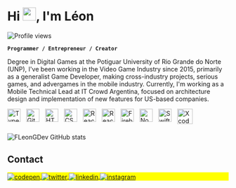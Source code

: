 <h1 align="left">Hi <img src="https://raw.githubusercontent.com/kaueMarques/kaueMarques/master/hi.gif" height="30px">, I'm Léon</h1>
<p align="left"> <img src="https://komarev.com/ghpvc/?username=leongdev&color=yellow" alt="Profile views" /> </p>

**`Programmer / Entrepreneur / Creator`**

Degree in Digital Games at the Potiguar University of Rio Grande do Norte (UNP), I've been working in the Video Game Industry since 2015, primarily as a generalist Game Developer, making cross-industry projects, serious games, and advergames in the mobile industry. Currently, I'm working as a Mobile Technical Lead at IT Crowd Argentina, focused on architecture design and implementation of new features for US-based companies.

<img align="left" alt="TypeScript" width="30px" style="padding-right:10px;" src="https://cdn.jsdelivr.net/gh/devicons/devicon/icons/typescript/typescript-plain.svg" />
<img align="left" alt="Git" width="30px" style="padding-right:10px;" src="https://cdn.jsdelivr.net/gh/devicons/devicon/icons/git/git-original.svg" />
<img align="left" alt="HTML" width="30px" style="padding-right:10px;" src="https://cdn.jsdelivr.net/gh/devicons/devicon/icons/html5/html5-plain.svg" />
<img align="left" alt="CSS" width="30px" style="padding-right:10px;" src="https://cdn.jsdelivr.net/gh/devicons/devicon/icons/css3/css3-plain.svg" />
<img align="left" alt="React" width="30px" style="padding-right:10px;" src="https://cdn.jsdelivr.net/gh/devicons/devicon/icons/react/react-original.svg" />
<img align="left" alt="React" width="30px" style="padding-right:10px;" src="https://cdn.jsdelivr.net/gh/devicons/devicon/icons/redux/redux-original.svg" />
<img align="left" alt="Firebase" width="30px" style="padding-right:10px;" src="https://cdn.jsdelivr.net/gh/devicons/devicon/icons/firebase/firebase-plain.svg" />
<img align="left" alt="NodeJS" width="30px" style="padding-right:10px;" src="https://cdn.jsdelivr.net/gh/devicons/devicon/icons/nodejs/nodejs-original.svg" />
<img align="left" alt="Swift" width="30px" style="padding-right:10px;" src="https://cdn.jsdelivr.net/gh/devicons/devicon/icons/swift/swift-original.svg" />          
<img align="left" alt="Xcode" width="35px" style="padding-right:10px;" src="https://cdn.jsdelivr.net/gh/devicons/devicon/icons/xcode/xcode-original.svg" />

<br />

#

![FLeonGDev GitHub stats](https://github-readme-stats.vercel.app/api?username=leongdev&show_icons=true&theme=radical)

## Contact

<p align="left" style="background:yellow">
<a href="https://leongdev.com/" target="_blank">
  <img align="center" src="https://img.shields.io/badge/-leongdev.com-05122A?style=flat&logo=codepen" alt="codepen"/>
</a>
<a href="https://twitter.com/leongdev" target="_blank">
  <img align="center" src="https://img.shields.io/badge/-@leongdev-05122A?style=flat&logo=twitter" alt="twitter"/>  
</a>
<a href="https://www.linkedin.com/in/leonwalras0/" target="_blank">
  <img align="center" src="https://img.shields.io/badge/-leonwalras0-05122A?style=flat&logo=linkedin" alt="linkedin"/>
</a>
<a href="https://www.instagram.com/leong.dev" target="_blank">
 <img align="center" src="https://img.shields.io/badge/-leong.dev-05122A?style=flat&logo=instagram" alt="instagram"/>
</a>
</p>
